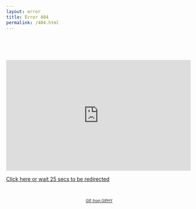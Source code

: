 ```yaml
---
layout: error
title: Error 404
permalink: /404.html
---
```


<meta http-equiv="refresh" content="25; url=https://koraxial.github.io/">
</br></br></br>

<p align="center">
<div>
<iframe src="https://giphy.com/embed/j9XoexYMmd7LdntEK4" width="500" height="300" frameBorder="0" class="giphy-embed" allowFullScreen style="pointer-events: none;"></iframe><p><a href="https://koraxial.github.io">Click here or wait 25 secs to be redirected</a></p></div></br>
<p align="center"><sup><sub><a href="https://giphy.com/embed/j9XoexYMmd7LdntEK4">GIF from GIPHY</a></sub></sup></p>
</p>

